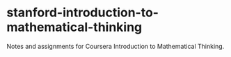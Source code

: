 # stanford-introduction-to-mathematical-thinking
Notes and assignments for Coursera Introduction to Mathematical Thinking. 

